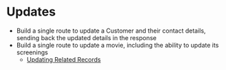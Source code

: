 # Updates

- Build a single route to update a Customer and their contact details, sending back the updated details in the response
- Build a single route to update a movie, including the ability to update its screenings
  - [Updating Related Records](https://www.prisma.io/docs/concepts/components/prisma-client/relation-queries#update-a-specific-related-record)
